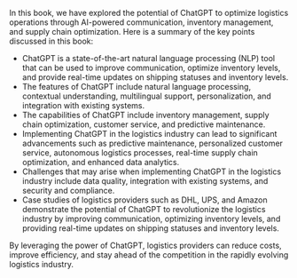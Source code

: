 
In this book, we have explored the potential of ChatGPT to optimize logistics operations through AI-powered communication, inventory management, and supply chain optimization. Here is a summary of the key points discussed in this book:

* ChatGPT is a state-of-the-art natural language processing (NLP) tool that can be used to improve communication, optimize inventory levels, and provide real-time updates on shipping statuses and inventory levels.
* The features of ChatGPT include natural language processing, contextual understanding, multilingual support, personalization, and integration with existing systems.
* The capabilities of ChatGPT include inventory management, supply chain optimization, customer service, and predictive maintenance.
* Implementing ChatGPT in the logistics industry can lead to significant advancements such as predictive maintenance, personalized customer service, autonomous logistics processes, real-time supply chain optimization, and enhanced data analytics.
* Challenges that may arise when implementing ChatGPT in the logistics industry include data quality, integration with existing systems, and security and compliance.
* Case studies of logistics providers such as DHL, UPS, and Amazon demonstrate the potential of ChatGPT to revolutionize the logistics industry by improving communication, optimizing inventory levels, and providing real-time updates on shipping statuses and inventory levels.

By leveraging the power of ChatGPT, logistics providers can reduce costs, improve efficiency, and stay ahead of the competition in the rapidly evolving logistics industry.
